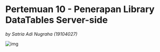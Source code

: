 # Pertemuan 10 - Penerapan Library DataTables Server-side
*by Satria Adi Nugraha (19104027)*

![img](https://cdn.discordapp.com/attachments/629457937965907979/934684591896289290/screencapture-127-0-0-1-8000-student-2022-01-23-12_42_34.png)
